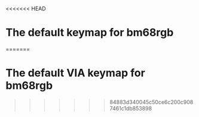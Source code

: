 <<<<<<< HEAD
# The default keymap for bm68rgb
=======
# The default VIA keymap for bm68rgb
>>>>>>> 84883d340045c50ce6c200c9087461c1db853898
